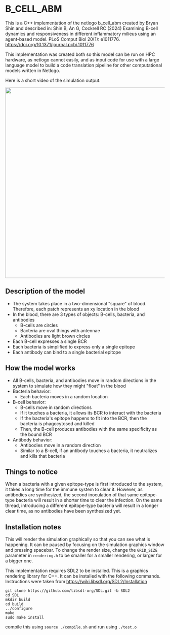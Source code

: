 # B_CELL_ABM

This is a C++ implementation of the netlogo b_cell_abm created by Bryan Shin and described in: Shin B, An G, Cockrell RC (2024) Examining B-cell dynamics and responsiveness in different inflammatory milieus using an agent-based model. PLoS Comput Biol 20(1): e1011776. https://doi.org/10.1371/journal.pcbi.1011776

This implementation was created both so this model can be run on HPC hardware, as netlogo cannot easily, and as input code for use with a large language model to build a code translation pipeline for other computational models written in Netlogo.


Here is a short video of the simulation output.


<img src="https://github.com/daleblarie/B_cell_translation/assets/33942693/9af0fb4f-86c3-4369-82f0-3e999f20cb3e" alt="" style="width:600px;height:600px;margin-left: auto;margin-right: auto;">


## Description of the model


- The system takes place in a two-dimensional "square" of blood. Therefore, each patch represents an xy location in the blood
- In the blood, there are 3 types of objects: B-cells, bacteria, and antibodies
	- B-cells are circles
	- Bacteria are oval things with antennae
	- Antibodies are light brown circles
- Each B-cell expresses a single BCR
- Each bacteria is simplified to express only a single epitope
- Each antibody can bind to a single bacterial epitope

 

## How the model works

- All B-cells, bacteria, and antibodies move in random directions in the system to simulate how they might "float" in the blood
- Bacteria behavior:
	- Each bacteria moves in a random location
- B-cell behavior:
	- B-cells move in random directions
	- If it touches a bacteria, it allows its BCR to interact with the bacteria
	- If the bacteria's epitope happens to fit into the BCR, then the bacteria is phagocytosed and killed
	- Then, the B-cell produces antibodies with the same specificity as the bound BCR
- Antibody behavior:
	- Antibodies move in a random direction
	- Similar to a B-cell, if an antibody touches a bacteria, it neutralizes and kills that bacteria


## Things to notice

When a bacteria with a given epitope-type is first introduced to the system, it takes a long time for the immune system to clear it. However, as antibodies are synthesized, the second inoculation of that same epitope-type bacteria will result in a shorter time to clear the infection. On the same thread, introducing a different epitope-type bacteria will result in a longer clear time, as no antibodies have been synthesized yet.



## Installation notes
This will render the simulation graphically so that you can see what is happening.
It can be paused by focusing on the simulation graphics window and pressing spacebar.
To change the render size, change the `GRID_SIZE` parameter in `rendering.h` to be smaller for a smaller rendering, or larger for a bigger one.


This implementation requires SDL2 to be installed. This is a graphics rendering library for C++.
It can be installed with the following commands. Instructions were taken from https://wiki.libsdl.org/SDL2/Installation
```
git clone https://github.com/libsdl-org/SDL.git -b SDL2
cd SDL
mkdir build
cd build
../configure
make
sudo make install
```


compile this using `source ./compile.sh` and run using `./test.o`
